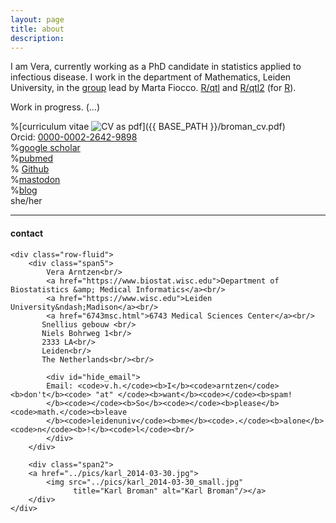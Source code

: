```yaml
---
layout: page
title: about
description: 
---
```


I am Vera, currently working as a PhD candidate in statistics applied to infectious disease. I work in the department of Mathematics, Leiden University, in the [group](https://sites.google.com/view/daspo/members) lead by Marta Fiocco. 
[R/qtl](https://rqtl.org) and [R/qtl2](https://kbroman.org/qtl2) (for
[R](https://www.r-project.org)).

Work in progress. (...)

%[curriculum vitae ![CV as pdf](icons16/pdf-icon.png)]({{ BASE_PATH }}/broman_cv.pdf)<br/>
Orcid: [0000-0002-2642-9898](https://orcid.org/0000-0002-2642-9898)<br/>
%[google scholar](https://scholar.google.com/citations?sortby=pubdate&hl=en&user=42tCp5UAAAAJ&view_op=list_works)<br/>
%[pubmed](https://pubmed.ncbi.nlm.nih.gov/?term=broman+kw)<br/>
%<!-- [impactstory](https://impactstory.org/u/0000-0002-4914-6671)<br/> -->
[Github](https://github.com/vharntzen)<br/>
%<a rel="me" href="https://fosstodon.org/@kbroman">mastodon</a><br/>
%[blog](https://kbroman.org/blog/) <br/>
she/her

---

<div class="container">
<h4><a name="Contact"></a>contact</h4>

    <div class="row-fluid">
        <div class="span5">
            Vera Arntzen<br/>
            <a href="https://www.biostat.wisc.edu">Department of Biostatistics &amp; Medical Informatics</a><br/>
            <a href="https://www.wisc.edu">Leiden University&ndash;Madison</a><br/>
            <a href="6743msc.html">6743 Medical Sciences Center</a><br/>
           Snellius gebouw <br/>
           Niels Bohrweg 1<br/>
           2333 LA<br/>
           Leiden<br/>
           The Netherlands<br/><br/>

            <div id="hide_email">
            Email: <code>v.h.</code><b>I</b><code>arntzen</code><b>don't</b><code> "at" </code><b>want</b><code></code><b>spam!
            </b><code></code><b>So</b><code></code><b>please</b><code>math.</code><b>leave
            </b><code>leidenuniv</code><b>me</b><code>.</code><b>alone</b><code>n</code><b>!</b><code>l</code><br/>
            </div>
        </div>

        <div class="span2">
        <a href="../pics/karl_2014-03-30.jpg">
            <img src="../pics/karl_2014-03-30_small.jpg"
                  title="Karl Broman" alt="Karl Broman"/></a>
        </div>
    </div>
</div>

